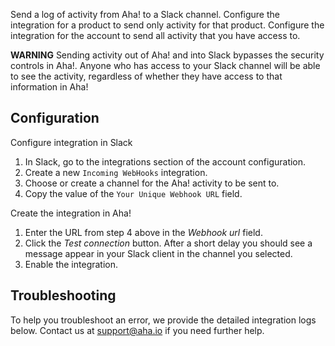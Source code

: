 Send a log of activity from Aha! to a Slack channel. Configure the integration for a product to send only activity for that product. Configure the integration for the account to send all activity that you have access to.

**WARNING** Sending activity out of Aha! and into Slack bypasses the security controls in Aha!. Anyone who has access to your Slack channel will be able to see the activity, regardless of whether they have access to that information in Aha!

## Configuration

Configure integration in Slack

1. In Slack, go to the integrations section of the account configuration.
2. Create a new `Incoming WebHooks` integration.
3. Choose or create a channel for the Aha! activity to be sent to.
4. Copy the value of the `Your Unique Webhook URL` field.

Create the integration in Aha!

1. Enter the URL from step 4 above in the _Webhook url_ field.
3. Click the _Test connection_ button. After a short delay you should see a message appear in your Slack client in the channel you selected.
4. Enable the integration.

## Troubleshooting

To help you troubleshoot an error, we provide the detailed integration logs below. Contact us at support@aha.io if you need further help.